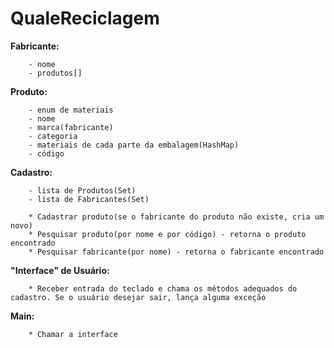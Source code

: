 # QualeReciclagem

**Fabricante:**
```
	- nome
	- produtos[]
```

**Produto:**
```
	- enum de materiais
	- nome
	- marca(fabricante)
	- categoria
	- materiais de cada parte da embalagem(HashMap)
	- código
```

**Cadastro:**
```
	- lista de Produtos(Set)
	- lista de Fabricantes(Set)
```
```
	* Cadastrar produto(se o fabricante do produto não existe, cria um novo)
	* Pesquisar produto(por nome e por código) - retorna o produto encontrado
	* Pesquisar fabricante(por nome) - retorna o fabricante encontrado
```

**"Interface" de Usuário:**
```
	* Receber entrada do teclado e chama os métodos adequados do cadastro. Se o usuário desejar sair, lança alguma exceção
```

**Main:**
```
	* Chamar a interface
```
